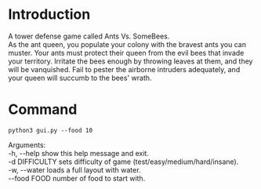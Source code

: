 # Introduction
A tower defense game called Ants Vs. SomeBees.</br>
As the ant queen, you populate your colony with the bravest ants you can muster. 
Your ants must protect their queen from the evil bees that invade your territory. 
Irritate the bees enough by throwing leaves at them, and they will be vanquished. 
Fail to pester the airborne intruders adequately, and your queen will succumb to the bees' wrath.
 
# Command
` python3 gui.py --food 10 `
 
Arguments:</br>
-h, --help     show this help message and exit.</br>
-d DIFFICULTY  sets difficulty of game (test/easy/medium/hard/insane).</br>
-w, --water    loads a full layout with water.</br>
--food FOOD    number of food to start with.</br>
